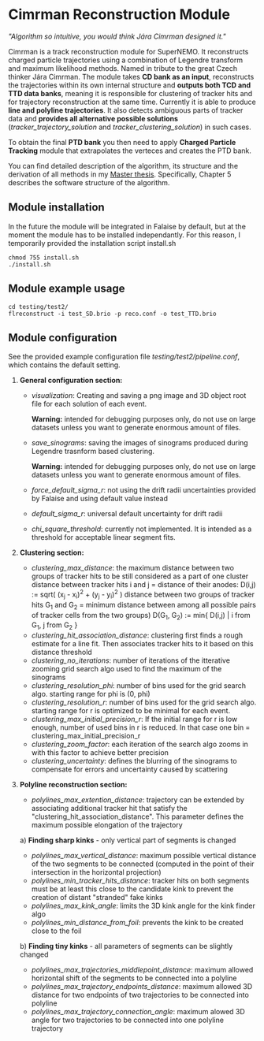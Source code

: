 # Cimrman Reconstruction Module

*"Algorithm so intuitive, you would think Jára Cimrman designed it."*

Cimrman is a track reconstruction module for SuperNEMO. It reconstructs charged particle trajectories using a combination of Legendre transform and maximum likelihood methods. Named in tribute to the great Czech thinker Jára Cimrman. The module takes **CD bank as an input**, reconstructs the trajectories within its own internal structure and **outputs both TCD and TTD data banks**, meaning it is responsible for clustering of tracker hits and for trajectory reconstruction at the same time. Currently it is able to produce **line and polyline trajectories**. It also detects ambiguous parts of tracker data and **provides all alternative possible solutions** (*tracker_trajectory_solution* and *tracker_clustering_solution*) in such cases. 

To obtain the final **PTD bank** you then need to apply **Charged Particle Tracking** module that extrapolates the verteces and creates the PTD bank.

You can find detailed description of the algorithm, its structure and the derivation of all methods in my [Master thesis](https://dspace.cvut.cz/handle/10467/123238). Specifically, Chapter 5 describes the software structure of the algorithm.

## Module installation

In the future the module will be integrated in Falaise by default, but at the moment the module has to be installed independantly. For this reason, I temporarily provided the installation script install.sh

```
chmod 755 install.sh
./install.sh
```

## Module example usage

```
cd testing/test2/
flreconstruct -i test_SD.brio -p reco.conf -o test_TTD.brio
```

## Module configuration

See the provided example configuration file *testing/test2/pipeline.conf*, which contains the default setting. 

1. **General configuration section:**
	* *visualization*: Creating and saving a png image and 3D object root file for each solution of each event.

     	**Warning:** intended for debugging purposes only, do not use on large datasets unless you want to generate enormous amount of files.
	* *save_sinograms*: saving the images of sinograms produced during Legendre trasnform based clustering.

     	**Warning:** intended for debugging purposes only, do not use on large datasets unless you want to generate enormous amount of files.
	* *force_default_sigma_r*: not using the drift radii uncertainties provided by Falaise and using default value instead
	* *default_sigma_r*: universal default uncertainty for drift radii
	* *chi_square_threshold*: currently not implemented. It is intended as a threshold for acceptable linear segment fits.
	
2. **Clustering section:**
	* *clustering_max_distance*: the maximum distance between two groups of tracker hits to be still considered as a part of one cluster 
		distance between tracker hits i and j = distance of their anodes:
		D(i,j) := sqrt( (x<sub>j</sub> - x<sub>i</sub>)<sup>2</sup> + (y<sub>j</sub> - y<sub>i</sub>)<sup>2</sup> )
		distance between two groups of tracker hits G<sub>1</sub> and G<sub>2</sub> = minimum distance between among all possible pairs of tracker cells from the two groups)
		D(G<sub>1</sub>, G<sub>2</sub>) := min{ D(i,j) | i from G<sub>1</sub>, j from G<sub>2</sub> }
	* *clustering_hit_association_distance*: clustering first finds a rough estimate for a line fit. Then associates tracker hits to it based on this distance threshold
	* *clustering_no_iterations*: number of iterations of the itterative zooming grid search algo used to find the maximum of the sinograms
	* *clustering_resolution_phi*: number of bins used for the grid search algo. starting range for phi is (0, phi)
	* *clustering_resolution_r*: number of bins used for the grid search algo. starting range for r is optimized to be minimal for each event.
	* *clustering_max_initial_precision_r*: If the initial range for r is low enough, number of used bins in r is reduced. In that case one bin = clustering_max_initial_precision_r
	* *clustering_zoom_factor*: each iteration of the search algo zooms in with this factor to achieve better precision
	* *clustering_uncertainty*: defines the blurring of the sinograms to compensate for errors and uncertainty caused by scattering
	
3. **Polyline reconstruction section:**
	* *polylines_max_extention_distance*: trajectory can be extended by associating additional tracker hit that satisfy the "clustering_hit_association_distance". This parameter defines the maximum possible elongation of the trajectory

	a) **Finding sharp kinks** - only vertical part of segments is changed
	* *polylines_max_vertical_distance*: maximum possible vertical distance of the two segments to be connected (computed in the point of their intersection in the horizontal projection)
	* *polylines_min_tracker_hits_distance*: tracker hits on both segments must be at least this close to the candidate kink to prevent the creation of distant "stranded" fake kinks
	* *polylines_max_kink_angle*: limits the 3D kink angle for the kink finder algo
	* *polylines_min_distance_from_foil*: prevents the kink to be created close to the foil
	
	b) **Finding tiny kinks** - all parameters of segments can be slightly changed			
	* *polylines_max_trajectories_middlepoint_distance*: maximum allowed horizontal shift of the segments to be connected into a polyline
   	* *polylines_max_trajectory_endpoints_distance*: maximum allowed 3D distance for two endpoints of two trajectories to be connected into polyline
	* *polylines_max_trajectory_connection_angle*: maximum alowed 3D angle for two trajectories to be connected into one polyline trajectory
	
	
